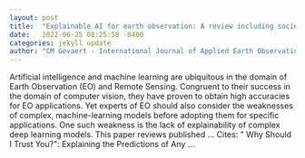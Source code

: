 ```yaml
---
layout: post
title:  "Explainable AI for earth observation: A review including societal and regulatory perspectives"
date:   2022-06-25 08:25:58 -0400
categories: jekyll update
author: "CM Gevaert - International Journal of Applied Earth Observation and …, 2022"
---
```

Artificial intelligence and machine learning are ubiquitous in the domain of Earth Observation (EO) and Remote Sensing. Congruent to their success in the domain of computer vision, they have proven to obtain high accuracies for EO applications. Yet experts of EO should also consider the weaknesses of complex, machine-learning models before adopting them for specific applications. One such weakness is the lack of explainability of complex deep learning models. This paper reviews published …
Cites: ‪" Why Should I Trust You?": Explaining the Predictions of Any …‬  